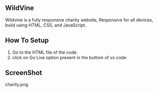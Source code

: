 ## WildVine

Wildvine is a fully responsive charity website, Responsive for all devices, build using HTML, CSS, and JavaScript.

## How To Setup

1. Go to the HTML file of the code.
2. click on Go Live option present in the buttom of vs code.

## ScreenShot

charity.png
